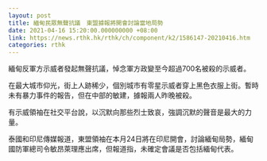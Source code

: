 ```yaml
---
layout: post
title: 緬甸民眾無聲抗議　東盟據報將開會討論當地局勢
date: 2021-04-16 15:20:00.000000000 +08:00
link: https://news.rthk.hk/rthk/ch/component/k2/1586147-20210416.htm
categories: rthk
---
```


緬甸反軍方示威者發起無聲抗議，悼念軍方政變至今超過700名被殺的示威者。

在最大城市仰光，街上人跡稀少，個別城市有零星示威者穿上黑色衣服上街。暫時未有暴力事件的報告，但在中部的敏建，據報兩人昨晚被殺。

有示威領袖在社交平台說，以沉默向那些烈士致哀，強調沉默的聲音是最大的力量。 

泰國和印尼傳媒報道，東盟領袖在本月24日將在印尼開會，討論緬甸局勢，緬甸國防軍總司令敏昂萊理應出席，但報道指，未確定會議是否包括緬甸代表。
